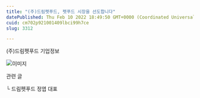 ```yaml
---
title: "(주)드림펫푸드, 펫푸드 시장을 선도합니다"
datePublished: Thu Feb 10 2022 18:49:50 GMT+0000 (Coordinated Universal Time)
cuid: cm702p921001409lbci99h7ce
slug: 3312

---
```



(주)드림펫푸드 기업정보

![이미지](https://cdn.hashnode.com/res/hashnode/image/upload/v1739253622573/facc96f1-26c8-4707-bbe6-bd357f4efafd.jpeg)

관련 글

└ 드림펫푸드 정엽 대표
